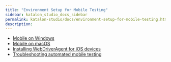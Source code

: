 ```yaml
---
title: "Environment Setup for Mobile Testing" 
sidebar: katalon_studio_docs_sidebar
permalink: katalon-studio/docs/environment-setup-for-mobile-testing.html 
description: 
---
```

*   [Mobile on Windows](/display/KD/Mobile+on+Windows)
*   [Mobile on macOS](/display/KD/Mobile+on+macOS)
*   [Installing WebDriverAgent for iOS devices](/display/KD/Installing+WebDriverAgent+for+iOS+devices)
*   [Troubleshooting automated mobile testing](/display/KD/Troubleshooting+automated+mobile+testing)